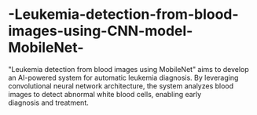 # -Leukemia-detection-from-blood-images-using-CNN-model-MobileNet-
"Leukemia detection from blood images using MobileNet" aims to develop an AI-powered system for automatic leukemia diagnosis. By leveraging  convolutional neural network architecture, the system analyzes blood images to detect abnormal white blood cells, enabling early diagnosis and treatment.
